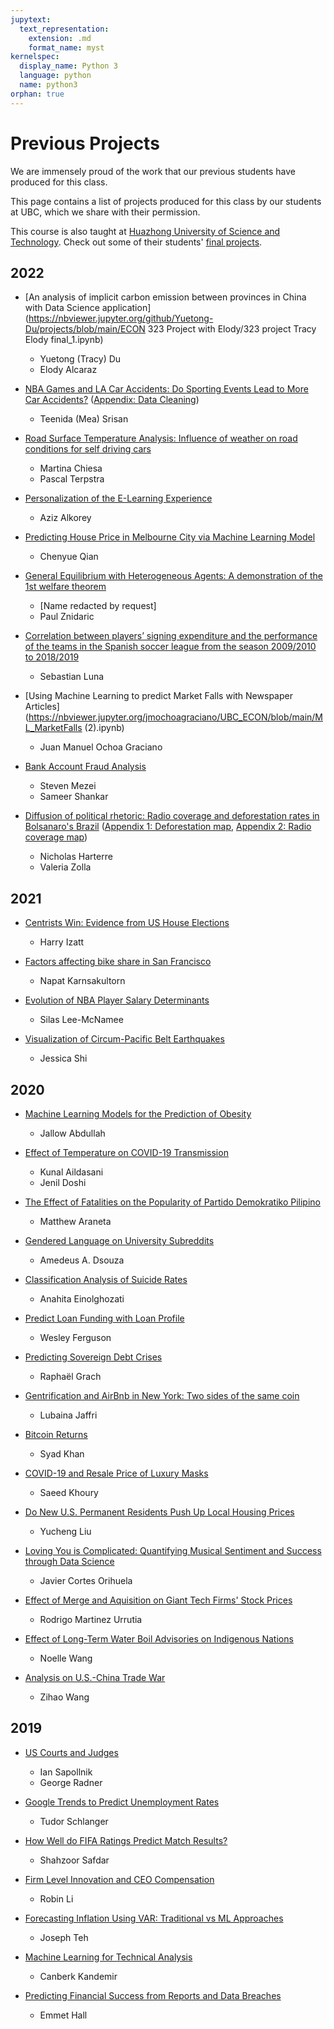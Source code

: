 ```yaml
---
jupytext:
  text_representation:
    extension: .md
    format_name: myst
kernelspec:
  display_name: Python 3
  language: python
  name: python3
orphan: true
---
```


# Previous Projects

We are immensely proud of the work that our previous students have produced for this class.

This page contains a list of projects produced for this class by our students at UBC, which we share with their permission.

This course is also taught at [Huazhong University of Science and Technology](http://english.hust.edu.cn/). Check out some of their students' [final projects](../theme/projects_hust.md).

## 2022

- [An analysis of implicit carbon emission between provinces in China with Data Science application](https://nbviewer.jupyter.org/github/Yuetong-Du/projects/blob/main/ECON 323 Project with Elody/323 project Tracy Elody final_1.ipynb)
  - Yuetong (Tracy) Du
  - Elody Alcaraz

- [NBA Games and LA Car Accidents: Do Sporting Events Lead to More Car Accidents?](https://nbviewer.jupyter.org/github/teenida/econ323-final-project/blob/main/final_project.ipynb) ([Appendix: Data Cleaning](https://nbviewer.jupyter.org/github/teenida/econ323-final-project/blob/main/data_cleaning.ipynb))
  - Teenida (Mea) Srisan

- [Road Surface Temperature Analysis: Influence of weather on road conditions for self driving cars](https://nbviewer.jupyter.org/github/ubcecon/econ323_projects/blob/main/2022_Fall/Project_ChiesaTerpstra-1.ipynb)
  - Martina Chiesa
  - Pascal Terpstra

- [Personalization of the E-Learning Experience](https://nbviewer.jupyter.org/github/ubcecon/econ323_projects/blob/main/2022_Fall/Alkorey_student_grade_predictions.ipynb)
  - Aziz Alkorey

- [Predicting House Price in Melbourne City via Machine Learning Model](https://nbviewer.jupyter.org/github/ScottCY/ECON323-Project/blob/main/Qian%20FinalProject%20Econ%20323.ipynb)
  - Chenyue Qian

- [General Equilibrium with Heterogeneous Agents: A demonstration of the 1st welfare theorem](https://nbviewer.jupyter.org/ubcecon/econ323_projects/blob/main/2022_Fall/Znidaric_heterogeneous_agent_Ramsey–Cass–Koopmans.ipynb)
  - \[Name redacted by request\]
  - Paul Znidaric

- [Correlation between players’ signing expenditure and the performance of the teams in the Spanish soccer league from the season 2009/2010 to 2018/2019](https://nbviewer.jupyter.org/ubcecon/econ323_projects/blob/main/2022_Fall/Luna_player_signing_expenditure_and_team_performance.ipynb)
  - Sebastian Luna

- [Using Machine Learning to predict Market Falls with Newspaper Articles](https://nbviewer.jupyter.org/jmochoagraciano/UBC_ECON/blob/main/ML_MarketFalls (2).ipynb)
  - Juan Manuel Ochoa Graciano

- [Bank Account Fraud Analysis](https://nbviewer.jupyter.org/github/ubcecon/econ323_projects/blob/main/2022_Fall/ECON-323-Project-8-3.ipynb)
  - Steven Mezei
  - Sameer Shankar

- [Diffusion of political rhetoric: Radio coverage and deforestation rates in Bolsanaro's Brazil](https://nbviewer.jupyter.org/ubcecon/econ323_projects/blob/main/2022_Fall/Harterre%20Zolla%20Final%20Project.ipynb) ([Appendix 1: Deforestation map](https://nbviewer.org/github/ubcecon/econ323_projects/blob/main/2022_Fall/deforestmap.pdf), [Appendix 2: Radio coverage map](https://nbviewer.jupyter.org/ubcecon/econ323_projects/blob/main/2022_Fall/radiomap.pdf))
  - Nicholas Harterre
  - Valeria Zolla

## 2021

- [Centrists Win: Evidence from US House Elections](https://nbviewer.jupyter.org/github/HJIzt/Predicting-Election-Wins-in-the-2018-US-Congressional-Midterms---ECON-323-Project/blob/main/ECON%20323%20Final%20Project%20-%20Harry%20Izatt%20Reduced%20Copy.ipynb)
  - Harry Izatt

- [Factors affecting bike share in San Francisco](https://nbviewer.jupyter.org/github/patkarns/econ-323-final-project/blob/main/final_draft.ipynb)
  - Napat Karnsakultorn

- [Evolution of NBA Player Salary Determinants](https://nbviewer.jupyter.org/github/silaslm/NBA-Player-Salary-Determinants/blob/main/NBA_Player_Salary_Determinants-2.ipynb)
  - Silas Lee-McNamee

- [Visualization of Circum-Pacific Belt Earthquakes](https://nbviewer.jupyter.org/github/jessicashi98/ECON323/blob/main/final323.ipynb)
  - Jessica Shi

## 2020

- [Machine Learning Models for the Prediction of Obesity](https://nbviewer.jupyter.org/github/ajallow625/ML-models-for-the-Prediction-of-Obesity/blob/master/FINAL%20PROJECT.ipynb)
  - Jallow Abdullah

- [Effect of Temperature on COVID-19 Transmission](https://nbviewer.jupyter.org/github/Kunal06/COVID-Temperature/blob/master/Code.ipynb)
  - Kunal Aildasani
  - Jenil Doshi

- [The Effect of Fatalities on the Popularity of Partido Demokratiko Pilipino](https://nbviewer.jupyter.org/github/mattaraneta/Econ-323-final-project/blob/master/final%20project%20CLEAN%202.ipynb)
  - Matthew Araneta

- [Gendered Language on University Subreddits](https://nbviewer.jupyter.org/github/aadsouza/ubc_econ_323_final_project_submission/blob/master/econ_323_final_project_aa_dsouza_gen_lang.ipynb)
  - Amedeus A. Dsouza

- [Classification Analysis of Suicide Rates](https://nbviewer.jupyter.org/github/Anahita97/ECON-323-Project/blob/master/ECON%20323%20Project.ipynb)
  - Anahita Einolghozati

- [Predict Loan Funding with Loan Profile](https://nbviewer.jupyter.org/github/pwesferguson/kiva-visualization-econ-323/blob/master/kiva.ipynb)
  - Wesley Ferguson

- [Predicting Sovereign Debt Crises](https://nbviewer.jupyter.org/github/rgrach/ECON-323-Final-Project/blob/master/Predicting%20Sovereign%20Debt%20Crises.ipynb)
  - Raphaël Grach

- [Gentrification and AirBnb in New York: Two sides of the same coin](https://nbviewer.jupyter.org/github/Lubaina97/323-Final-Project/blob/master/Final%20Project-2.ipynb)
  - Lubaina Jaffri

- [Bitcoin Returns](https://nbviewer.jupyter.org/github/syadk/323-final_project/blob/master/323-final_project.ipynb)
  - Syad Khan

- [COVID-19 and Resale Price of Luxury Masks](https://nbviewer.jupyter.org/github/statistically/323proj/blob/master/323proj.ipynb)
  - Saeed Khoury

- [Do New U.S. Permanent Residents Push Up Local Housing Prices](https://nbviewer.jupyter.org/github/RunningMeatball/PR-Housing/blob/master/323Project.ipynb)
  - Yucheng Liu

- [Loving You is Complicated: Quantifying Musical Sentiment and Success through Data Science](https://nbviewer.jupyter.org/github/jcortesorihuela/ECON323-Final-Project/blob/master/Final%20Project.ipynb)
  - Javier Cortes Orihuela

- [Effect of Merge and Aquisition on Giant Tech Firms' Stock Prices](https://nbviewer.jupyter.org/github/mrodrigo1999/ECON-323-Project/blob/master/Final%20Project%20(3).ipynb)
  - Rodrigo Martinez Urrutia

- [Effect of Long-Term Water Boil Advisories on Indigenous Nations](https://nbviewer.jupyter.org/github/noelle-wang/econ323/blob/master/Final%20Project%20(8).ipynb)
  - Noelle Wang

- [Analysis on U.S.-China Trade War](https://nbviewer.jupyter.org/github/roddyzihao/U.S.-China-Trade-War/blob/master/U.S.-China%20Trade%20War%20for%20UBC%20Econ%20323.ipynb)
  - Zihao Wang

## 2019

- [US Courts and Judges](https://nbviewer.jupyter.org/github/isapollnik/uscourts/blob/master/US%20Courts%20and%20Judges%20-%20ECON%20407%20Final%20Project.ipynb)
  - Ian Sapollnik 
  - George Radner

- [Google Trends to Predict Unemployment Rates](https://nbviewer.jupyter.org/github/tudorschlanger/unemp-googleindex/blob/master/code.ipynb)
  - Tudor Schlanger

- [How Well do FIFA Ratings Predict Match Results?](https://notes.quantecon.org/submission/5cd8a7fab955b800107296ca)
  - Shahzoor Safdar

- [Firm Level Innovation and CEO Compensation](https://notes.quantecon.org/submission/5cdb1a58b955b800107296cc)
  - Robin Li

- [Forecasting Inflation Using VAR: Traditional vs ML Approaches](https://notes.quantecon.org/submission/5cc8e7dd4174bb001a39a8ff)
  - Joseph Teh

- [Machine Learning for Technical Analysis](https://nbviewer.jupyter.org/github/canberk17/Algorithm/blob/master/Clean%20Algorithm%20(1).ipynb)
  - Canberk Kandemir

- [Predicting Financial Success from Reports and Data Breaches](https://nbviewer.jupyter.org/github/e-hall-hoffarth/407_Final_Project/blob/master/financial_predictions.ipynb)
  - Emmet Hall
